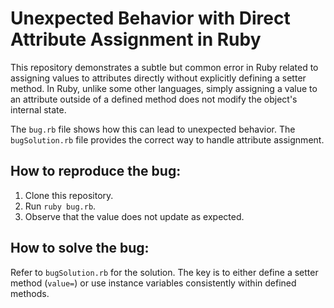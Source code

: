 # Unexpected Behavior with Direct Attribute Assignment in Ruby

This repository demonstrates a subtle but common error in Ruby related to assigning values to attributes directly without explicitly defining a setter method.  In Ruby, unlike some other languages, simply assigning a value to an attribute outside of a defined method does not modify the object's internal state. 

The `bug.rb` file shows how this can lead to unexpected behavior. The `bugSolution.rb` file provides the correct way to handle attribute assignment.

## How to reproduce the bug:

1. Clone this repository.
2. Run `ruby bug.rb`.
3. Observe that the value does not update as expected.

## How to solve the bug:

Refer to `bugSolution.rb` for the solution.  The key is to either define a setter method (`value=`) or use instance variables consistently within defined methods.